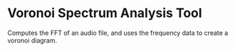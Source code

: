 # Voronoi Spectrum Analysis Tool

Computes the FFT of an audio file, and uses the frequency data to create a voronoi diagram.
